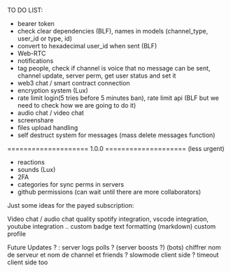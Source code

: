 TO DO LIST:

- bearer token
- check clear dependencies (BLF), names in models (channel_type, user_id or type, id)
- convert to hexadecimal user_id when sent (BLF)
- Web-RTC
- notifications
- tag people, check if channel is voice that no message can be sent, channel update, server perm, get user status and set it
- web3 chat / smart contract connection
- encryption system (Lux)
- rate limit login(5 tries before 5 minutes ban), rate limit api (BLF but we need to check how we are going to do it)
- audio chat / video chat
- screenshare
- files upload handling
- self destruct system for messages (mass delete messages function)

==================== 1.0.0 ==================== (less urgent)
- reactions
- sounds (Lux)
- 2FA
- categories for sync perms in servers
- github permissions (can wait until there are more collaborators)


Just some ideas for the payed subscription:

   Video chat / audio chat quality
   spotify integration, vscode integration, youtube integration ..
   custom badge 
   text formatting (markdown)
   custom profile

Future Updates ? :
   server logs
   polls ?
   (server boosts ?)
   (bots)
   chiffrer nom de serveur et nom de channel et friends ?
   slowmode client side ? timeout client side too